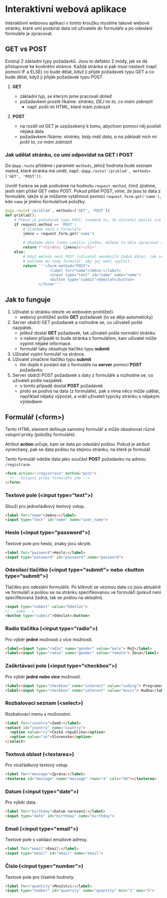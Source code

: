 # Interaktivní webová aplikace

Interaktivní webovou aplikací v tomto kroužku myslíme takové webové stránky,
které umí posbírat data od uživatele do formuláře a po odeslání formuláře je zpracovat.

## GET vs POST

Existují 2 základní typy požadavků. Jsou to defakto 2 módy, jak se dá přistupovat ke konkrétní stránce.
Každá stránka si pak musí nastavit (např. pomocí IF a ELSE) co bude dělat, když ji přijde požadavek typu GET a co bude dělat,
když ji přijde požadavek typu POST.

1. **GET**
   - základní typ, se kterým jsme pracovali doteď
   - požadavkem prostě říkáme: _stránko, DEJ mi to, co mám zobrazit_
     - např. pošli mi HTML, které mám zobrazit

2. **POST**
   - na rozdíl od GET je uzpůsobený k tomu, abychom pomocí něj posílali nějaká data
   - požadavkem říkáme: _stránko, tady máš data, a na základě nich mi pošli to, co mám zobrazit_ 

### Jak udělat stránku, co umí odpovídat na GET i POST

Do `@app.route` přidáme i parametr `methods`, jehož hodnota bude seznam metod, které stránka má umět, např.:
`@app.route('/priklad', methods=['GET', 'POST'])`.

Uvnitř funkce se pak podíváme na hodnotu `request.method`, čímž zjistíme, jestli nám přišel GET nebo POST.
Pokud přišel POST, víme, že jsou to data z formuláře, takže si je můžeme vytáhnout pomocí `request.form.get('name')`,
kde `name` je jméno formulářové položky.


```python
@app.route('/priklad', methods=['GET', 'POST'])
def priklad():
    # Pokud je požadavek typu POST, znamená to, že uživatel poslal své odpovědi
    if request.method == 'POST':
        # Získáme data z formuláře
        jmeno = request.form.get('name')

        # Ukážeme data (nebo cokoliv jiného, můžeme to dále zpracovat atd.)
        return f"<h1>Ahoj {jmeno}e!</h1>"
    else:
        # Když metoda není POST (uživatel neodesílá žádná data), tak se jedná o GET,
        # pošleme mu tedy formulář, aby jej mohl vyplnit.
        return '''<form method="POST">
                    <label for="name">Jméno:</label>
                    <input type="text" id="name" name="name">
                    <button type="submit">Odeslat</button>
               </form>'''
```


## Jak to funguje

1. Uživatel si stránku otevře ve webovém prohlížeči.
    - webový prohlížeč pošle **GET** požadavek (to se děje automaticky)
2. Server obdrží GET požadavek a rozhodne se, co uživateli pošle nazpátek. 
    - jelikož dostal **GET** požadavek, tak uživateli pošle normální stránku 
    - v našem případě to bude stránka s formulářem, kam uživatel může vyplnit nějaké informace.
    - formulář taky obsahuje tlačítko typu **submit**
3. Uživatel vyplní formulář na stránce.
4. Uživatel zmáčkne tlačítko typu **submit**
   - tím dojde k poslání dat z formuláře na **server** pomocí **POST** požadavku
5. Server obdrží POST požadavek s daty z formuláře a rozhodne se, co uživateli pošle nazpátek.
   - v tomto případě dostal **POST** požadavek
   - proto se podívá na data (z formuláře), pak s nima něco může udělat, například nějaký výpočet,
     a vrátí uživateli typicky stránku s nějakým výsledkem


## Formulář (\<form\>)

Tento HTML element definuje samotný formulář a může obsahovat různé vstupní prvky (položky formuláře).

Atribut **action** určuje, kam se data po odeslání pošlou. Pokud je atribut vynechaný,
pak se data pošlou na stejnou stránku, na které je formulář.


Tento formulář odešle data jako součást **POST** požadavku na adresu `/registrace`.
```html
<form action="/registrace" method="post">
  <!-- Vstupní prvky formuláře zde -->
</form>
```

### Textové pole (\<input type="text"\>)
Slouží pro jednořádkový textový vstup.

```html
<label for="name">Jméno:</label>
<input type="text" id="name" name="user_name">
```

### Heslo (\<input type="password">)
Textové pole pro heslo, znaky jsou skryté.

```html
<label for="password">Heslo:</label>
<input type="password" id="password" name="password">
```

### Odesílací tlačítko (\<input type="submit"> nebo \<button type="submit">)
Tlačítko pro odeslání formuláře. Po kliknutí se vezmou data co jsou aktuálně ve formuláři a pošlou se na stránku specifikovanou ve formuláři (pokud není specifikovaná žádná, tak se pošlou na aktuální).

```html
<input type="submit" value="Odeslat">
<!-- nebo -->
<button type="submit">Odeslat</button>
```

### Radio tlačítka (\<input type="radio">)
Pro výběr **jedné** možnosti z více možností.

```html
<label><input type="radio" name="gender" value="male"> Muž</label>
<label><input type="radio" name="gender" value="female"> Žena</label>
```

### Zaškrtávací pole (\<input type="checkbox">)
Pro výběr **jedné nebo více** možností.

```html
<label><input type="checkbox" name="interest" value="coding"> Programování</label>
<label><input type="checkbox" name="interest" value="music"> Hudba</label>
```


### Rozbalovací seznam (\<select>)
Rozbalovací menu s možnostmi.

```html
<label for="country">Země:</label>
<select id="country" name="country">
  <option value="cz">Česká republika</option>
  <option value="sk">Slovensko</option>
</select>
```


### Textová oblast (\<textarea>)
Pro víceřádkový textový vstup.

```html
<label for="message">Zpráva:</label>
<textarea id="message" name="message" rows="4" cols="50"></textarea>
```

### Datum (\<input type="date">)
Pro výběr data.

```html
<label for="birthday">Datum narození:</label>
<input type="date" id="birthday" name="birthday">
```


### Email (\<input type="email">)
Textové pole s validací emailové adresy.

```html
<label for="email">Email:</label>
<input type="email" id="email" name="email">
```

### Číslo (\<input type="number">)
Textové pole pro číselné hodnoty.

```html
<label for="quantity">Množství:</label>
<input type="number" id="quantity" name="quantity" min="1" max="5">
```

